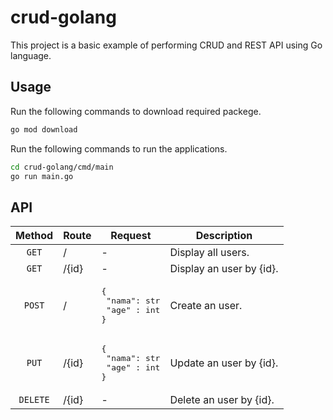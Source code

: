 # crud-golang

This project is a basic example of performing CRUD and REST API using Go language.

## Usage

Run the following commands to download required packege.

```bash
go mod download
```

Run the following commands to run the applications.

```bash
cd crud-golang/cmd/main
go run main.go
```

## API

| Method   | Route   | Request                                                   | Description                                     |
|:--------:|---------|-----------------------------------------------------------|-------------------------------------------------|
| `GET`    | /       | -                                                         | Display all users.                              |
| `GET`    | /{id}   | -                                                         | Display an user by {id}.                        |
| `POST`   | /       | <pre>{<br>  "nama": str<br>  "age" : int<br>}</pre>       | Create an user.                                 |
| `PUT`    | /{id}   | <pre>{<br>  "nama": str<br>  "age" : int<br>}</pre>       | Update an user by {id}.                         |
| `DELETE` | /{id}   | -                                                         | Delete an user by {id}.                         |
